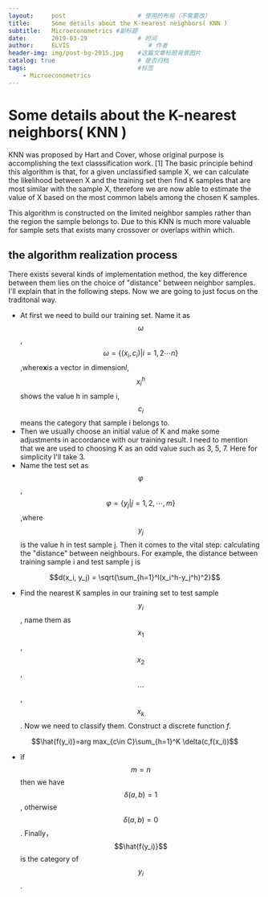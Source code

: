```yaml
---
layout:     post                    # 使用的布局（不需要改）
title:      Some details about the K-nearest neighbors( KNN )               # 标题 
subtitle:   Microeconometrics #副标题
date:       2019-03-29              # 时间
author:     ELVIS                      # 作者
header-img: img/post-bg-2015.jpg    #这篇文章标题背景图片
catalog: true                       # 是否归档
tags:                               #标签
    - Microeconometrics
---
```

<script type="text/javascript" async src="https://cdn.mathjax.org/mathjax/latest/MathJax.js?config=TeX-MML-AM_CHTML"> </script>
# Some details about the K-nearest neighbors( KNN )       

KNN was proposed by Hart and Cover, whose original purpose is accomplishing the text classsification work. [1] The 
basic principle behind this algorithm is that, for a given unclassified sample X, we can calculate the likelihood between X and the training set then find K samples that are most similar with the sample X, therefore we are now able to estimate the value of X based on the most common labels among the chosen K samples.       

This algorithm is constructed on the limited neighbor samples rather than the region the sample belongs to. Due to this KNN is much more valuable for sample sets that exists many crossover or overlaps within which.      

## the algorithm realization process  

There exists several kinds of implementation method, the key difference between them lies on the choice of "distance" between neighbor samples. I'll explain that in the following steps. Now we are going to just focus on the traditonal way.  
* At first we need to build our training set. Name it as$$\omega$$,$$\omega = \left \{ \left ( x_i,c_i \right ) \right |i=1,2\cdots n\}$$,where**x**is a vector in dimension*l*,$$x_i^h$$shows the value h in sample i,$$c_i$$means the category that sample i belongs to.  
* Then we usually choose an initial value of K and make some adjustments in accordance with our training result. I need to mention that we are used to choosing K as an odd value such as 3, 5, 7. Here for simplicity I'll take 3.  
* Name the test set as$$\varphi $$,$$\varphi = \left \{ y_j|j=1,2,\cdots ,m \right \}$$,where$$y_j$$is the value h in test sample j. Then it comes to the vital step: calculating the "distance" between neighbours. For example, the distance between training sample i and test sample j is   

$$d(x_i, y_j) = \sqrt{\sum_{h=1}^l(x_i^h-y_j^h)^2}$$    

* Find the nearest K samples in our training set to test sample $$y_i$$, name them as $$x_1$$, $$x_2$$, $$\cdots$$,$$x_k$$. Now we need to classify them. Construct a discrete function *f*.     

$$\hat{f(y_i)}=arg max_{c\in C}\sum_{h=1}^K \delta(c,f(x_i))$$    

   

* if $$m=n$$ then we have $$\delta(a,b)=1$$, otherwise $$\delta(a,b)=0$$.  Finally， $$\hat{f(y_i)}$$ is the category of $$y_i$$.


